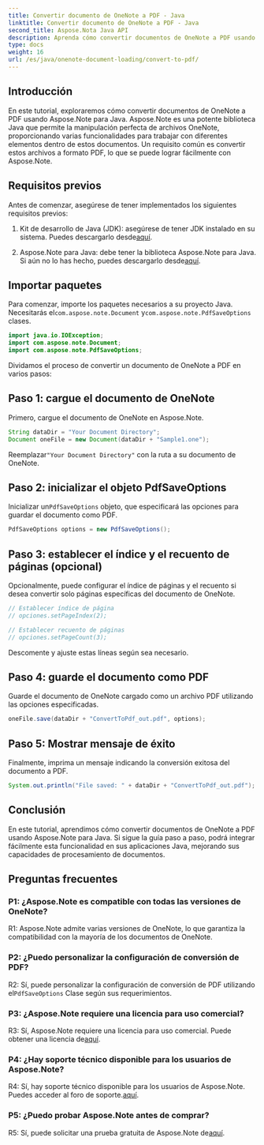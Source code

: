 ```yaml
---
title: Convertir documento de OneNote a PDF - Java
linktitle: Convertir documento de OneNote a PDF - Java
second_title: Aspose.Nota Java API
description: Aprenda cómo convertir documentos de OneNote a PDF usando Aspose.Note para Java. Mejore sus capacidades de procesamiento de documentos con esta guía paso a paso.
type: docs
weight: 16
url: /es/java/onenote-document-loading/convert-to-pdf/
---
```

## Introducción

En este tutorial, exploraremos cómo convertir documentos de OneNote a PDF usando Aspose.Note para Java. Aspose.Note es una potente biblioteca Java que permite la manipulación perfecta de archivos OneNote, proporcionando varias funcionalidades para trabajar con diferentes elementos dentro de estos documentos. Un requisito común es convertir estos archivos a formato PDF, lo que se puede lograr fácilmente con Aspose.Note.

## Requisitos previos

Antes de comenzar, asegúrese de tener implementados los siguientes requisitos previos:

1.  Kit de desarrollo de Java (JDK): asegúrese de tener JDK instalado en su sistema. Puedes descargarlo desde[aquí](https://www.oracle.com/java/technologies/javase-jdk15-downloads.html).

2.  Aspose.Note para Java: debe tener la biblioteca Aspose.Note para Java. Si aún no lo has hecho, puedes descargarlo desde[aquí](https://releases.aspose.com/note/java/).

## Importar paquetes

Para comenzar, importe los paquetes necesarios a su proyecto Java. Necesitarás el`com.aspose.note.Document` y`com.aspose.note.PdfSaveOptions` clases.

```java
import java.io.IOException;
import com.aspose.note.Document;
import com.aspose.note.PdfSaveOptions;
```

Dividamos el proceso de convertir un documento de OneNote a PDF en varios pasos:

## Paso 1: cargue el documento de OneNote

Primero, cargue el documento de OneNote en Aspose.Note.

```java
String dataDir = "Your Document Directory";
Document oneFile = new Document(dataDir + "Sample1.one");
```

 Reemplazar`"Your Document Directory"` con la ruta a su documento de OneNote.

## Paso 2: inicializar el objeto PdfSaveOptions

 Inicializar un`PdfSaveOptions` objeto, que especificará las opciones para guardar el documento como PDF.

```java
PdfSaveOptions options = new PdfSaveOptions();
```

## Paso 3: establecer el índice y el recuento de páginas (opcional)

Opcionalmente, puede configurar el índice de páginas y el recuento si desea convertir solo páginas específicas del documento de OneNote.

```java
// Establecer índice de página
// opciones.setPageIndex(2);

// Establecer recuento de páginas
// opciones.setPageCount(3);
```

Descomente y ajuste estas líneas según sea necesario.

## Paso 4: guarde el documento como PDF

Guarde el documento de OneNote cargado como un archivo PDF utilizando las opciones especificadas.

```java
oneFile.save(dataDir + "ConvertToPdf_out.pdf", options);
```

## Paso 5: Mostrar mensaje de éxito

Finalmente, imprima un mensaje indicando la conversión exitosa del documento a PDF.

```java
System.out.println("File saved: " + dataDir + "ConvertToPdf_out.pdf");
```

## Conclusión

En este tutorial, aprendimos cómo convertir documentos de OneNote a PDF usando Aspose.Note para Java. Si sigue la guía paso a paso, podrá integrar fácilmente esta funcionalidad en sus aplicaciones Java, mejorando sus capacidades de procesamiento de documentos.

## Preguntas frecuentes

### P1: ¿Aspose.Note es compatible con todas las versiones de OneNote?

R1: Aspose.Note admite varias versiones de OneNote, lo que garantiza la compatibilidad con la mayoría de los documentos de OneNote.

### P2: ¿Puedo personalizar la configuración de conversión de PDF?

 R2: Sí, puede personalizar la configuración de conversión de PDF utilizando el`PdfSaveOptions` Clase según sus requerimientos.

### P3: ¿Aspose.Note requiere una licencia para uso comercial?

 R3: Sí, Aspose.Note requiere una licencia para uso comercial. Puede obtener una licencia de[aquí](https://purchase.aspose.com/buy).

### P4: ¿Hay soporte técnico disponible para los usuarios de Aspose.Note?

 R4: Sí, hay soporte técnico disponible para los usuarios de Aspose.Note. Puedes acceder al foro de soporte.[aquí](https://forum.aspose.com/c/note/28).

### P5: ¿Puedo probar Aspose.Note antes de comprar?

R5: Sí, puede solicitar una prueba gratuita de Aspose.Note de[aquí](https://releases.aspose.com/).
